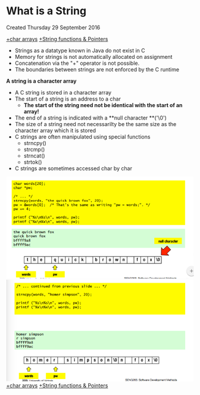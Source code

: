 # What is a String
Created Thursday 29 September 2016

[+char arrays](./What_is_a_String/char_arrays.markdown)
[+String functions & Pointers](./What_is_a_String/String_functions_&_Pointers.markdown)


* Strings as a datatype known in Java do not exist in C
* Memory for strings is not automatically allocated on assignment
* Concatenation via the "+" operator is not possible.
* The boundaries between strings are not enforced by the C runtime


**A string is a character array**

* A C string is stored in a character array
* The start of a string is an address to a char
	* **The start of the string need not be identical with the start of an array!**
* The end of a string is indicated with a **null character **('\0')
* The size of a string need not necessarilty be the same size as the character array which it is stored
* C strings are often manipulated using special functions
	* strncpy()
	* strcmp()
	* strncat()
	* strtok()
* C strings are sometimes accessed char by char

![](./What_is_a_String/pasted_image.png)
![](./What_is_a_String/pasted_image001.png)
[+char arrays](./What_is_a_String/char_arrays.markdown)
[+String functions & Pointers](./What_is_a_String/String_functions_&_Pointers.markdown)


